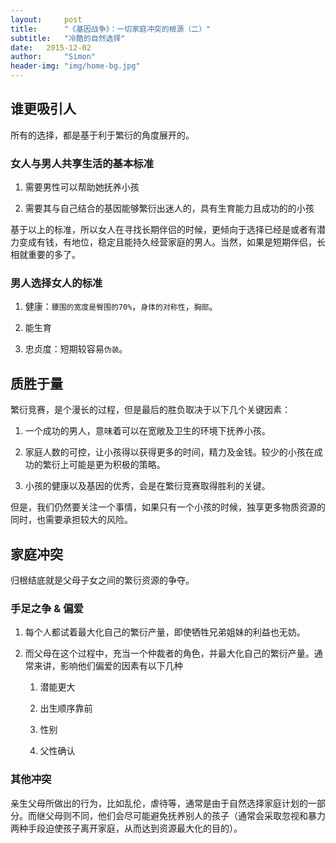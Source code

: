 ```yaml
---
layout:     post
title:      "《基因战争》：一切家庭冲突的根源（二）"
subtitle:   "冷酷的自然选择"
date:   2015-12-02
author:     "Simon"
header-img: "img/home-bg.jpg"
---
```


## 谁更吸引人

所有的选择，都是基于利于繁衍的角度展开的。

### 女人与男人共享生活的基本标准

1. 需要男性可以帮助她抚养小孩

2. 需要其与自己结合的基因能够繁衍出迷人的，具有生育能力且成功的的小孩

基于以上的标准，所以女人在寻找长期伴侣的时候，更倾向于选择已经是或者有潜力变成有钱，有地位，稳定且能持久经营家庭的男人。当然，如果是短期伴侣，长相就重要的多了。

### 男人选择女人的标准

1. 健康：`腰围的宽度是臀围的70%`，`身体的对称性`，`胸部`。

2. 能生育

3. 忠贞度：短期较容易`伪装`。

## 质胜于量

繁衍竞赛，是个漫长的过程，但是最后的胜负取决于以下几个关键因素：

1. 一个成功的男人，意味着可以在宽敞及卫生的环境下抚养小孩。

2. 家庭人数的可控，让小孩得以获得更多的时间，精力及金钱。较少的小孩在成功的繁衍上可能是更为积极的策略。

3. 小孩的健康以及基因的优秀，会是在繁衍竞赛取得胜利的关键。

但是，我们仍然要关注一个事情，如果只有一个小孩的时候，独享更多物质资源的同时，也需要承担较大的风险。

## 家庭冲突

归根结底就是父母子女之间的繁衍资源的争夺。

### 手足之争 & 偏爱

1. 每个人都试着最大化自己的繁衍产量，即使牺牲兄弟姐妹的利益也无妨。

2. 而父母在这个过程中，充当一个仲裁者的角色，并最大化自己的繁衍产量。通常来讲，影响他们偏爱的因素有以下几种

	1. 潜能更大

	2. 出生顺序靠前

	3. 性别

	4. 父性确认

### 其他冲突

亲生父母所做出的行为，比如乱伦，虐待等，通常是由于自然选择家庭计划的一部分。而继父母则不同，他们会尽可能避免抚养别人的孩子（通常会采取忽视和暴力两种手段迫使孩子离开家庭，从而达到资源最大化的目的）。





